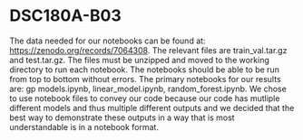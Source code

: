 # DSC180A-B03

The data needed for our notebooks can be found at: https://zenodo.org/records/7064308. The relevant files are train_val.tar.gz and test.tar.gz. The files must be unzipped and moved to the working directory to run each notebook. The notebooks should be able to be run from top to bottom without errors. The primary notebooks for our results are: gp models.ipynb, linear_model.ipynb, random_forest.ipynb. We chose to use notebook files to convey our code because our code has mutliple different models and thus multiple different outputs and we decided that the best way to demonstrate these outputs in a way that is most understandable is in a notebook format.
